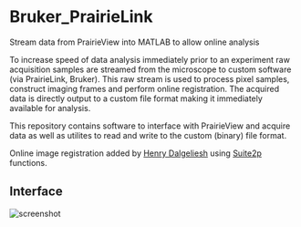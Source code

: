 # Bruker_PrairieLink
Stream data from PrairieView into MATLAB to allow online analysis

To increase speed of data analysis immediately prior to an experiment raw acquisition samples are streamed from the microscope to custom software (via PrairieLink, Bruker). This raw stream is used to process pixel samples, construct imaging frames and perform online registration. The acquired data is directly output to a custom file format making it immediately available for analysis. 

This repository contains software to interface with PrairieView and acquire data as well as utilites to read and write to the custom (binary) file format.

Online image registration added by [Henry Dalgeliesh](https://github.com/hwpdalgleish/) using [Suite2p](https://github.com/cortex-lab/Suite2P) functions.


## Interface
![screenshot](https://i.imgur.com/QuaGNjK.png)
